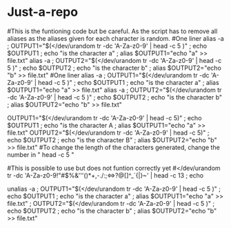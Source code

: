 # Just-a-repo

#This is the funtioning code but be careful. As the script has to remove all aliases as the aliases given for each character is random.
#One liner
alias -a ; OUTPUT1="$(</dev/urandom tr -dc 'A-Za-z0-9' | head -c 5 )" ; echo $OUTPUT1 ; echo "is the character a" ; alias $OUTPUT1="echo "a" >> file.txt" alias -a ; OUTPUT2="$(</dev/urandom tr -dc 'A-Za-z0-9' | head -c 5 )" ; echo $OUTPUT2 ; echo "is the character b" ; alias $OUTPUT2="echo "b" >> file.txt"
#One liner
alias -a ; OUTPUT1="$(</dev/urandom tr -dc 'A-Za-z0-9' | head -c 5 )" ; echo $OUTPUT1 ; echo "is the character a" ; alias $OUTPUT1="echo "a" >> file.txt"
alias -a ; OUTPUT2="$(</dev/urandom tr -dc 'A-Za-z0-9' | head -c 5 )" ; echo $OUTPUT2 ; echo "is the character b" ; alias $OUTPUT2="echo "b" >> file.txt"

OUTPUT1="$(</dev/urandom tr -dc 'A-Za-z0-9' | head -c 5)" ; echo $OUTPUT1 ; echo "is the character A ; alias $OUTPUT1="echo "a" >> file.txt"
OUTPUT2="$(</dev/urandom tr -dc 'A-Za-z0-9' | head -c 5)" ; echo $OUTPUT2 ; echo "is the character B" ; alias $OUTPUT2="echo "b" >> file.txt"
#To change the length of the characters generated, change the number in " head -c 5 "

#This is possible to use but does not funtion correctly yet
#</dev/urandom tr -dc 'A-Za-z0-9!"#$%&'\''()*+,-./:;<=>?@[\]^_`{|}~' | head -c 13  ; echo



unalias -a ; OUTPUT1="$(</dev/urandom tr -dc 'A-Za-z0-9' | head -c 5 )" ; echo $OUTPUT1 ; echo "is the character a" ; alias $OUTPUT1="echo "a" >> file.txt" ; OUTPUT2="$(</dev/urandom tr -dc 'A-Za-z0-9' | head -c 5 )" ; echo $OUTPUT2 ; echo "is the character b" ; alias $OUTPUT2="echo "b" >> file.txt" 
